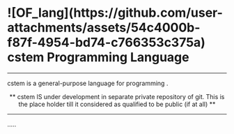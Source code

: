 <p align="center">
   <h1> <b> ![OF_lang](https://github.com/user-attachments/assets/54c4000b-f87f-4954-bd74-c766353c375a) cstem Programming Language</b> </h1>
</p>



<hr>


cstem is a general-purpose language for programming .

<p align="center">  ** cstem IS under development in separate private repository of git.  This is the place holder till it considered as qualified to be public (if at all)  **  </p>

<hr>



.....
